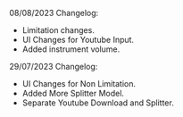 08/08/2023 Changelog: <br />
- Limitation changes.
- UI Changes for Youtube Input.
- Added instrument volume.

29/07/2023 Changelog: <br />
- UI Changes for Non Limitation.
- Added More Splitter Model.
- Separate Youtube Download and Splitter.